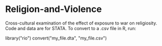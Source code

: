 # Religion-and-Violence
Cross-cultural examination of the effect of exposure to war on religiosity. Code and data are for STATA. To convert to a .csv file in R, run:

library("rio")
convert("my_file.dta", "my_file.csv")
